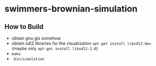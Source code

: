 # swimmers-brownian-simulation

## How to Build

- obtain gnu gls somehow
- obtain sdl2 libraries for the visualization ```apt-get install libsdl2-dev``` (maybe only ```apt-get install libsdl2-2.0```)
-   ```make```
-   ```.bin/simulation```
